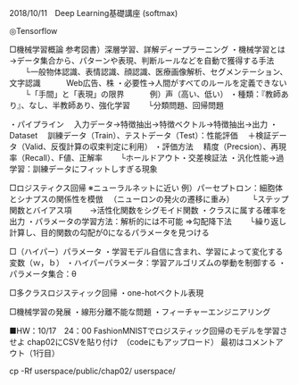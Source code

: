 2018/10/11　Deep Learning基礎講座
(softmax)

◎Tensorflow


□機械学習概論
参考図書）深層学習、詳解ディープラーニング
・機械学習とは→データ集合から、パターンや表現、判断ルールなどを自動で獲得する手法
　　└一般物体認識、表情認識、顔認識、医療画像解析、セグメンテーション、文字認識
　　　Web広告、株
・必要性→人間がすべてのルールを定義できない
　　└「手間」と「表現」の限界
　　　例）声（高い、低い）
・種類：『教師あり』、なし、半教師あり、強化学習
　　└分類問題、回帰問題

・パイプライン
　入力データ→特徴抽出→特徴ベクトル→特徴抽出→出力
・Dataset
　訓練データ（Train）、テストデータ（Test）：性能評価
　＋検証データ（Valid、反復計算の収束判定に利用）
・評価方法
　精度（Precsion）、再現率（Recall）、F値、正解率
　　└ホールドアウト・交差検証法
・汎化性能→過学習：訓練データにフィットしすぎる現象

□ロジスティクス回帰
※ニューラルネットに近い
例）パーセプトロン：細胞体とシナプスの関係性を模倣
　（ニューロンの発火の遷移に重み）
　　└ステップ関数とバイアス項
　　→活性化関数をシグモイド関数
・クラスに属する確率を出力
・パラメータの学習方法：解析的には不可能
⇒勾配降下法
　　└繰り返し計算し、目的関数の勾配が0になるパラメータを見つける

□（ハイパー）パラメータ
・学習モデル自信に含まれ、学習によって変化する変数（ｗ，ｂ）
・ハイパーパラメータ：学習アルゴリズムの挙動を制御する
・パラメータ集合：θ

□多クラスロジスティック回帰
・one-hotベクトル表現

□機械学習の発展
・線形分離不能な問題
・フィーチャーエンジニアリング

■HW：10/17　24：00
FashionMNISTでロジスティック回帰のモデルを学習させよ
chap02にCSVを貼り付け　（codeにもアップロード）
最初はコメントアウト（1行目）

cp -Rf userspace/public/chap02/ userspace/


　
